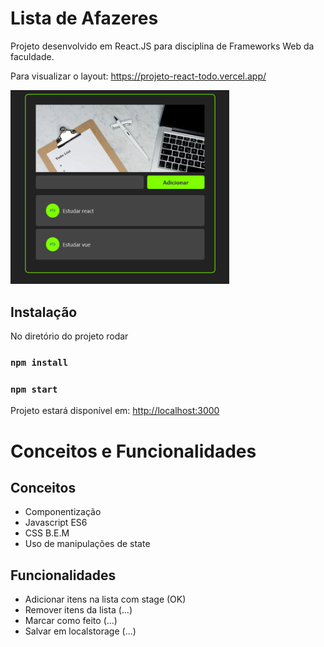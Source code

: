 # Lista de Afazeres

Projeto desenvolvido em React.JS para disciplina de Frameworks Web da faculdade.

Para visualizar o layout: https://projeto-react-todo.vercel.app/

<img src="https://github.com/LariMoro20/projeto-react-todo/blob/master/image.png" width="350" title="Project image">

## Instalação

No diretório do projeto rodar

### `npm install`

### `npm start`

Projeto estará disponível em: [http://localhost:3000](http://localhost:3000)

# Conceitos e Funcionalidades

## Conceitos

- Componentização
- Javascript ES6
- CSS B.E.M
- Uso de manipulações de state

## Funcionalidades

- Adicionar itens na lista com stage (OK)
- Remover itens da lista (...)
- Marcar como feito (...)
- Salvar em localstorage (...)
